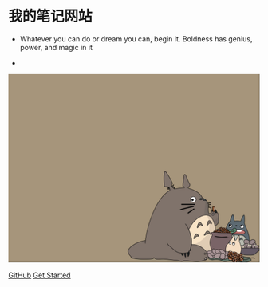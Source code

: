 <!--![logo](_media/bg.svg)-->

# 我的笔记网站


> 


   * Whatever you can do or dream you can, begin it. Boldness has genius, power, and magic in it
   
   

   
   *  


<!--      人必须是最坚固的岛屿，才能成为大陆的一部分 背景色![color](#2f4253) -->



 ![背景图片](_media/bg.jpg) 




[GitHub](https://github.com/)
[Get Started](home.md)
